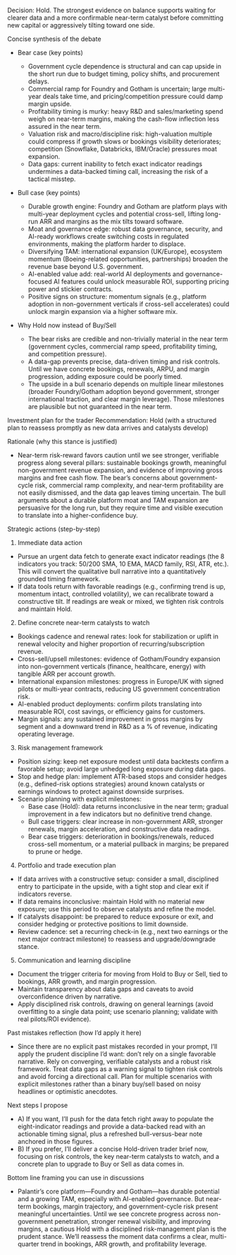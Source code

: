 Decision: Hold. The strongest evidence on balance supports waiting for clearer data and a more confirmable near-term catalyst before committing new capital or aggressively tilting toward one side.

Concise synthesis of the debate
- Bear case (key points)
  - Government cycle dependence is structural and can cap upside in the short run due to budget timing, policy shifts, and procurement delays.
  - Commercial ramp for Foundry and Gotham is uncertain; large multi-year deals take time, and pricing/competition pressure could damp margin upside.
  - Profitability timing is murky: heavy R&D and sales/marketing spend weigh on near-term margins, making the cash-flow inflection less assured in the near term.
  - Valuation risk and macro/discipline risk: high-valuation multiple could compress if growth slows or bookings visibility deteriorates; competition (Snowflake, Databricks, IBM/Oracle) pressures moat expansion.
  - Data gaps: current inability to fetch exact indicator readings undermines a data-backed timing call, increasing the risk of a tactical misstep.

- Bull case (key points)
  - Durable growth engine: Foundry and Gotham are platform plays with multi-year deployment cycles and potential cross-sell, lifting long-run ARR and margins as the mix tilts toward software.
  - Moat and governance edge: robust data governance, security, and AI-ready workflows create switching costs in regulated environments, making the platform harder to displace.
  - Diversifying TAM: international expansion (UK/Europe), ecosystem momentum (Boeing-related opportunities, partnerships) broaden the revenue base beyond U.S. government.
  - AI-enabled value add: real-world AI deployments and governance-focused AI features could unlock measurable ROI, supporting pricing power and stickier contracts.
  - Positive signs on structure: momentum signals (e.g., platform adoption in non-government verticals if cross-sell accelerates) could unlock margin expansion via a higher software mix.

- Why Hold now instead of Buy/Sell
  - The bear risks are credible and non-trivially material in the near term (government cycles, commercial ramp speed, profitability timing, and competition pressure).
  - A data-gap prevents precise, data-driven timing and risk controls. Until we have concrete bookings, renewals, ARPU, and margin progression, adding exposure could be poorly timed.
  - The upside in a bull scenario depends on multiple linear milestones (broader Foundry/Gotham adoption beyond government, stronger international traction, and clear margin leverage). Those milestones are plausible but not guaranteed in the near term.

Investment plan for the trader
Recommendation: Hold (with a structured plan to reassess promptly as new data arrives and catalysts develop)

Rationale (why this stance is justified)
- Near-term risk-reward favors caution until we see stronger, verifiable progress along several pillars: sustainable bookings growth, meaningful non-government revenue expansion, and evidence of improving gross margins and free cash flow. The bear’s concerns about government-cycle risk, commercial ramp complexity, and near-term profitability are not easily dismissed, and the data gap leaves timing uncertain. The bull arguments about a durable platform moat and TAM expansion are persuasive for the long run, but they require time and visible execution to translate into a higher-confidence buy.

Strategic actions (step-by-step)
1) Immediate data action
- Pursue an urgent data fetch to generate exact indicator readings (the 8 indicators you track: 50/200 SMA, 10 EMA, MACD family, RSI, ATR, etc.). This will convert the qualitative bull narrative into a quantitatively grounded timing framework.
- If data tools return with favorable readings (e.g., confirming trend is up, momentum intact, controlled volatility), we can recalibrate toward a constructive tilt. If readings are weak or mixed, we tighten risk controls and maintain Hold.

2) Define concrete near-term catalysts to watch
- Bookings cadence and renewal rates: look for stabilization or uplift in renewal velocity and higher proportion of recurring/subscription revenue.
- Cross-sell/upsell milestones: evidence of Gotham/Foundry expansion into non-government verticals (finance, healthcare, energy) with tangible ARR per account growth.
- International expansion milestones: progress in Europe/UK with signed pilots or multi-year contracts, reducing US government concentration risk.
- AI-enabled product deployments: confirm pilots translating into measurable ROI, cost savings, or efficiency gains for customers.
- Margin signals: any sustained improvement in gross margins by segment and a downward trend in R&D as a % of revenue, indicating operating leverage.

3) Risk management framework
- Position sizing: keep net exposure modest until data backtests confirm a favorable setup; avoid large unhedged long exposure during data gaps.
- Stop and hedge plan: implement ATR-based stops and consider hedges (e.g., defined-risk options strategies) around known catalysts or earnings windows to protect against downside surprises.
- Scenario planning with explicit milestones:
  - Base case (Hold): data returns inconclusive in the near term; gradual improvement in a few indicators but no definitive trend change.
  - Bull case triggers: clear increase in non-government ARR, stronger renewals, margin acceleration, and constructive data readings.
  - Bear case triggers: deterioration in bookings/renewals, reduced cross-sell momentum, or a material pullback in margins; be prepared to prune or hedge.

4) Portfolio and trade execution plan
- If data arrives with a constructive setup: consider a small, disciplined entry to participate in the upside, with a tight stop and clear exit if indicators reverse.
- If data remains inconclusive: maintain Hold with no material new exposure; use this period to observe catalysts and refine the model.
- If catalysts disappoint: be prepared to reduce exposure or exit, and consider hedging or protective positions to limit downside.
- Review cadence: set a recurring check-in (e.g., next two earnings or the next major contract milestone) to reassess and upgrade/downgrade stance.

5) Communication and learning discipline
- Document the trigger criteria for moving from Hold to Buy or Sell, tied to bookings, ARR growth, and margin progression.
- Maintain transparency about data gaps and caveats to avoid overconfidence driven by narrative.
- Apply disciplined risk controls, drawing on general learnings (avoid overfitting to a single data point; use scenario planning; validate with real pilots/ROI evidence).

Past mistakes reflection (how I’d apply it here)
- Since there are no explicit past mistakes recorded in your prompt, I’ll apply the prudent discipline I’d want: don’t rely on a single favorable narrative. Rely on converging, verifiable catalysts and a robust risk framework. Treat data gaps as a warning signal to tighten risk controls and avoid forcing a directional call. Plan for multiple scenarios with explicit milestones rather than a binary buy/sell based on noisy headlines or optimistic anecdotes.

Next steps I propose
- A) If you want, I’ll push for the data fetch right away to populate the eight-indicator readings and provide a data-backed read with an actionable timing signal, plus a refreshed bull-versus-bear note anchored in those figures.
- B) If you prefer, I’ll deliver a concise Hold-driven trader brief now, focusing on risk controls, the key near-term catalysts to watch, and a concrete plan to upgrade to Buy or Sell as data comes in.

Bottom line framing you can use in discussions
- Palantir’s core platform—Foundry and Gotham—has durable potential and a growing TAM, especially with AI-enabled governance. But near-term bookings, margin trajectory, and government-cycle risk present meaningful uncertainties. Until we see concrete progress across non-government penetration, stronger renewal visibility, and improving margins, a cautious Hold with a disciplined risk-management plan is the prudent stance. We’ll reassess the moment data confirms a clear, multi-quarter trend in bookings, ARR growth, and profitability leverage.